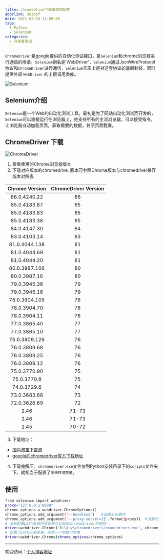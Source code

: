 ```yaml
---
title: chromedrive下载安装和配置
abbrlink: 30ab5f
date: 2021-08-23 11:09:58
tags:
  - Python
  - Selenium
categories:
  - 开发者笔记
---
```


`ChromeDriver`是google提供的自动化测试接口，是`Selenium`和chrome浏览器进行通信的桥梁，`Selenium`别名是'WebDriver'，`Selenium`通过JsonWireProtocol协议和`ChromeDriver`进行通信，`Selenium`实质上是对这套协议的底层封装，同时提供外部 `WebDriver` 的上层调用类库。

![Selenium](//tiven.cn/assets/img/img-selenium-01.jpg)

<!-- more -->

## Selenium介绍

`Selenium`是一个Web的自动化测试工具，最初是为了网站自动化测试而开发的，`Selenium`可以直接运行在浏览器上，他支持所有的主流浏览器，可以接受指令，让浏览器自动加载页面，获取需要的数据，甚至页面截屏。


## ChromeDriver 下载

![ChromeDriver](//tiven.cn/assets/img/img-chromedriver-01.jpg)

1. 查看使用的Chrome浏览器版本
2. 下载对应版本的chromedrive, 版本可参照Chrome版本与chromedriver兼容版本对照表

| Chrome Version | ChromeDriver Version |
|:---:|:---:|
| 86.0.4240.22 | 86 |
| 85.0.4183.87 | 85 |
| 85.0.4183.83 | 85 |
| 85.0.4183.38 | 85 |
| 84.0.4147.30 | 84 |
| 83.0.4103.14 | 83 |
| 81.0.4044.138 | 81 |
| 81.0.4044.69 | 81 |
| 81.0.4044.20 | 81 |
| 80.0.3987.106 | 80 |
| 80.0.3987.16 | 80 |
| 79.0.3945.36 | 79 |
| 79.0.3945.16 | 79 |
| 78.0.3904.105 | 78 |
| 78.0.3904.70 | 78 |
| 78.0.3904.11 | 78 |
| 77.0.3865.40 | 77 |
| 77.0.3865.10 | 77 |
| 76.0.3809.126 | 76 |
| 76.0.3809.68 | 76 |
| 76.0.3809.25 | 76 |
| 76.0.3809.12 | 76 |
| 75.0.3770.90 | 75 |
| 75.0.3770.8 | 75 |
| 74.0.3729.6 | 74 |
| 73.0.3683.68 | 73 |
| 72.0.3626.69 | 72 |
| 2.46 | 71-73 |
| 2.46 | 71-73 |
| 2.45 | 70-72 |

3. 下载地址：

* [国内淘宝下载源](http://npm.taobao.org/mirrors/chromedriver/ "下载")
* [google的chromedriver官方下载地址](http://chromedriver.storage.googleapis.com/index.html "下载")

4. 下载完解压，`chromedriver.exe`文件放到Python安装目录下的`scripts`文件夹下，就相当于配置了`系统环境变量`。

## 使用

```bash
from selenium import webdriver
proxy="127.0.0.1:8888"
chrome_options = webdriver.ChromeOptions()
chrome_options.add_argument("--headless")   #设置无头模式
chrome_options.add_argument('--proxy-server={}'.format(proxy))  #设置代理
# 没有配置path系统环境变量可以指定chromedriver的路径
driver=webdriver.Chrome('D:\dev\chromedriver\chromedriver.exe', chrome_options=chrome_options)
# 配置了path全局变量，则第一个参数可忽略
driver=webdriver.Chrome(chrome_options=chrome_options)
```

---

欢迎访问：[个人博客地址](//tiven.cn/p/30ab5f/ "天問博客")

